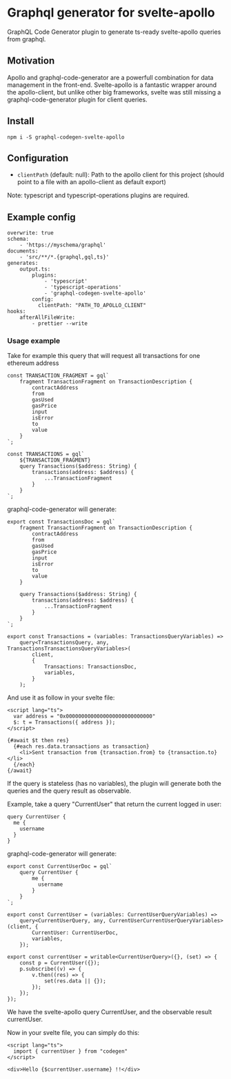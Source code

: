 # Graphql generator for svelte-apollo
GraphQL Code Generator plugin to generate ts-ready svelte-apollo queries from graphql.

## Motivation
Apollo and graphql-code-generator are a powerfull combination for data management in the front-end.
Svelte-apollo is a fantastic wrapper around the apollo-client, but unlike other big frameworks, svelte was still missing a graphql-code-generator plugin for client queries.

## Install
`npm i -S graphql-codegen-svelte-apollo`

## Configuration
- `clientPath` (default: null): Path to the apollo client for this project (should point to a file with an apollo-client as default export)

Note: typescript and typescript-operations plugins are required.

## Example config

```
overwrite: true
schema:
    - 'https://myschema/graphql'
documents:
    - 'src/**/*.{graphql,gql,ts}'
generates:
    output.ts:
        plugins:
            - 'typescript'
            - 'typescript-operations'
            - 'graphql-codegen-svelte-apollo'
        config:
          clientPath: "PATH_TO_APOLLO_CLIENT"
hooks:
    afterAllFileWrite:
        - prettier --write

```

### Usage example

Take for example this query that will request all transactions for one ethereum address
```
const TRANSACTION_FRAGMENT = gql`
    fragment TransactionFragment on TransactionDescription {
        contractAddress
        from
        gasUsed
        gasPrice
        input
        isError
        to
        value
    }
`;

const TRANSACTIONS = gql`
    ${TRANSACTION_FRAGMENT}
    query Transactions($address: String) {
        transactions(address: $address) {
            ...TransactionFragment
        }
    }
`;
```

graphql-code-generator will generate:
```
export const TransactionsDoc = gql`
    fragment TransactionFragment on TransactionDescription {
        contractAddress
        from
        gasUsed
        gasPrice
        input
        isError
        to
        value
    }

    query Transactions($address: String) {
        transactions(address: $address) {
            ...TransactionFragment
        }
    }
`;

export const Transactions = (variables: TransactionsQueryVariables) =>
    query<TransactionsQuery, any, TransactionsTransactionsQueryVariables>(
        client,
        {
            Transactions: TransactionsDoc,
            variables,
        }
    );
```

And use it as follow in your svelte file:
```
<script lang="ts">
  var address = "0x0000000000000000000000000000"
  $: t = Transactions({ address });
</script>

{#await $t then res}
  {#each res.data.transactions as transaction}
    <li>Sent transaction from {transaction.from} to {transaction.to}</li>
  {/each}
{/await}
```

If the query is stateless (has no variables), the plugin will generate both the queries and the query result as observable.

Example, take a query "CurrentUser" that return the current logged in user:

```
query CurrentUser {
  me {
    username
  }
}
```

graphql-code-generator will generate:
```
export const CurrentUserDoc = gql`
    query CurrentUser {
        me {
          username
        }
    }
`;

export const CurrentUser = (variables: CurrentUserQueryVariables) =>
    query<CurrentUserQuery, any, CurrentUserCurrentUserQueryVariables>(client, {
        CurrentUser: CurrentUserDoc,
        variables,
    });

export const currentUser = writable<CurrentUserQuery>({}, (set) => {
    const p = CurrentUser({});
    p.subscribe((v) => {
        v.then((res) => {
            set(res.data || {});
        });
    });
});
```

We have the svelte-apollo query CurrentUser, and the observable result currentUser.

Now in your svelte file, you can simply do this:
```
<script lang="ts">
  import { currentUser } from "codegen"
</script>

<div>Hello {$currentUser.username} !!</div>
```


